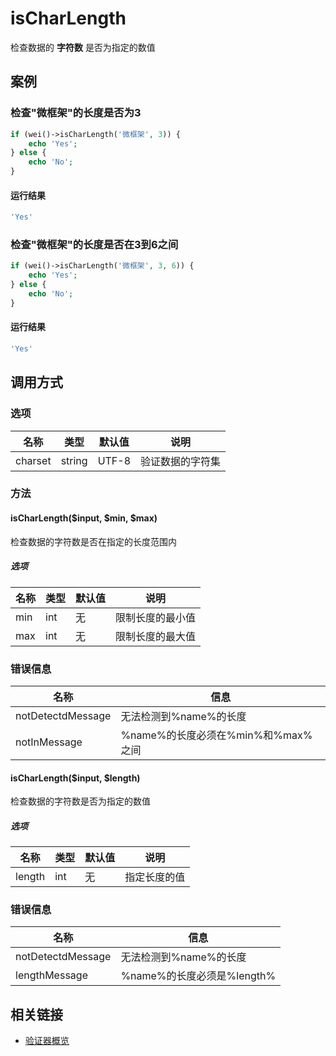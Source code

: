isCharLength
============

检查数据的 **字符数** 是否为指定的数值

案例
----

### 检查"微框架"的长度是否为3

```php
if (wei()->isCharLength('微框架', 3)) {
    echo 'Yes';
} else {
    echo 'No';
}
```

#### 运行结果

```php
'Yes'
```

### 检查"微框架"的长度是否在3到6之间

```php
if (wei()->isCharLength('微框架', 3, 6)) {
    echo 'Yes';
} else {
    echo 'No';
}
```

#### 运行结果

```php
'Yes'
```

调用方式
--------

### 选项

名称              | 类型    | 默认值  | 说明
------------------|---------|---------|------
charset           | string  | UTF-8   | 验证数据的字符集

### 方法

#### isCharLength($input, $min, $max)

检查数据的字符数是否在指定的长度范围内

##### 选项

名称              | 类型    | 默认值                             | 说明
------------------|---------|------------------------------------|------
min               | int     | 无                                 | 限制长度的最小值
max               | int     | 无                                 | 限制长度的最大值

### 错误信息

名称                   | 信息
-----------------------|------
notDetectdMessage      | 无法检测到%name%的长度
notInMessage           | %name%的长度必须在%min%和%max%之间

#### isCharLength($input, $length)

检查数据的字符数是否为指定的数值

##### 选项

名称              | 类型    | 默认值                             | 说明
------------------|---------|------------------------------------|------
length            | int     | 无                                 | 指定长度的值

### 错误信息

名称                   | 信息
-----------------------|------
notDetectdMessage      | 无法检测到%name%的长度
lengthMessage          | %name%的长度必须是%length%

相关链接
--------

* [验证器概览](../book/validators.md)